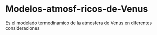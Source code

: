 # Modelos-atmosf-ricos-de-Venus
Es el modelado termodinamico de la atmosfera de Venus en diferentes consideraciones 
